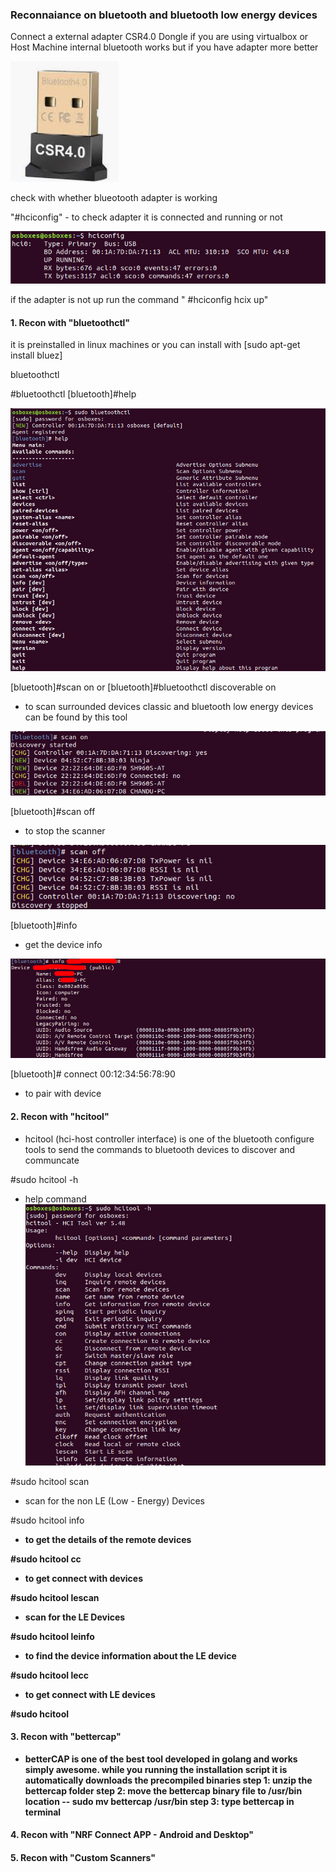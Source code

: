 ### Reconnaiance on bluetooth and bluetooth low energy devices

Connect a external adapter CSR4.0 Dongle if you are using virtualbox or Host Machine internal bluetooth works but if you have adapter more better
   
   
   ![](photos/csr.PNG)
   

check with whether blueotooth adapter is working 

"#hciconfig" - to check adapter it is connected and running or not 
   
   ![](photos/hciconfig.PNG)

if the adapter is not up run the command " #hciconfig hcix up"

#### 1. Recon with "bluetoothctl"

it is preinstalled in linux machines or you can install with [sudo apt-get install bluez]

   bluetoothctl
    
   #bluetoothctl 
   [bluetooth]#help
   
   ![](photos/bluetoothctl-help.PNG)
            
   [bluetooth]#scan on 
   or 
   [bluetooth]#bluetoothctl discoverable on
   - to scan surrounded devices classic and bluetooth low energy devices can be found by this tool 
   
   ![](photos/bluetoothctl-help-scan-on.PNG)
            
   [bluetooth]#scan off
   - to stop the scanner
   
   ![](photos/bluetoothctl-help-scan-on-off.PNG)
      
   [bluetooth]#info <Target MAC ID>
   - get the device info 
   
   ![](photos/infromationgathering.png)
   
   [bluetooth]# connect 00:12:34:56:78:90
   - to pair with device
   
   
   
#### 2. Recon with "hcitool"
   - hcitool (hci-host controller interface) is one of the bluetooth configure tools to send the commands to bluetooth devices to discover and communcate
   
   #sudo hcitool -h 
   - help command
   ![](photos/hcitool-h.PNG)
   
   #sudo hcitool scan
   - scan for the non LE (Low - Energy) Devices
   
   #sudo hcitool info <b addr>
   - to get the details of the remote devices
   
   #sudo hcitool cc 
   - to get connect with devices 
   
   #sudo hcitool lescan
   - scan for the LE Devices
   
   #sudo hcitool leinfo <baddr>
   - to find the device information about the LE device
   
   #sudo hcitool lecc  <baddr>
   - to get connect with LE devices
   
   #sudo hcitool 
   
   
   
   
#### 3. Recon with "bettercap"
      
   - betterCAP is one of the best tool developed in golang and works simply awesome. while you running the installation script it is automatically downloads the precompiled binaries 
   step 1: unzip the bettercap folder
   step 2: move the bettercap binary file to /usr/bin location -- sudo mv bettercap /usr/bin
   step 3: type bettercap in terminal 
   

#### 4. Recon with "NRF Connect APP - Android and Desktop"
#### 5. Recon with "Custom Scanners"

